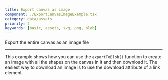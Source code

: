 ```yaml
---
title: Export canvas as image
component: ./ExportCanvasImageExample.tsx
category: data/assets
priority: 2
keywords: [basic, assets, svg, png, blob]
---
```


Export the entire canvas as an image file

---

This example shows how you can use the `exportToBlob()` function to create an image with all the shapes on the canvas in it and then download it. The easiest way to download an image is to use the download attribute of a link element.
